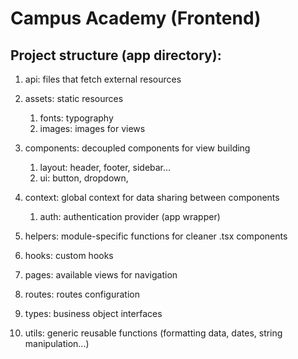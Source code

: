# Campus Academy (Frontend)

## Project structure (app directory):

1. api: files that fetch external resources

2. assets: static resources

   1. fonts: typography
   2. images: images for views

3. components: decoupled components for view building

   1. layout: header, footer, sidebar...
   2. ui: button, dropdown,

4. context: global context for data sharing between components

   1. auth: authentication provider (app wrapper)

5. helpers: module-specific functions for cleaner .tsx components
6. hooks: custom hooks
7. pages: available views for navigation
8. routes: routes configuration
9. types: business object interfaces
10. utils: generic reusable functions (formatting data, dates, string manipulation...)
